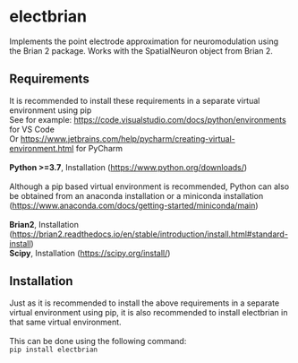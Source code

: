 # electbrian

Implements the point electrode approximation for neuromodulation using the Brian 2 package. Works with the SpatialNeuron
object from Brian 2.

## Requirements

It is recommended to install these requirements in a separate virtual environment using pip <br>
See for example: https://code.visualstudio.com/docs/python/environments for VS Code <br>
Or https://www.jetbrains.com/help/pycharm/creating-virtual-environment.html for PyCharm <br>
<br>
**Python >=3.7**, Installation (https://www.python.org/downloads/) <br>
<br>
Although a pip based virtual environment is recommended, Python can also be obtained from an anaconda installation 
or a miniconda installation (https://www.anaconda.com/docs/getting-started/miniconda/main) <br>
<br>
**Brian2**, Installation (https://brian2.readthedocs.io/en/stable/introduction/install.html#standard-install) <br>
**Scipy**, Installation (https://scipy.org/install/) <br>

## Installation
Just as it is recommended to install the above requirements in a separate virtual environment using pip, it is also
recommended to install electbrian in that same virtual environment. <br>
<br>
This can be done using the following command: <br>
``pip install electbrian`` <br>
